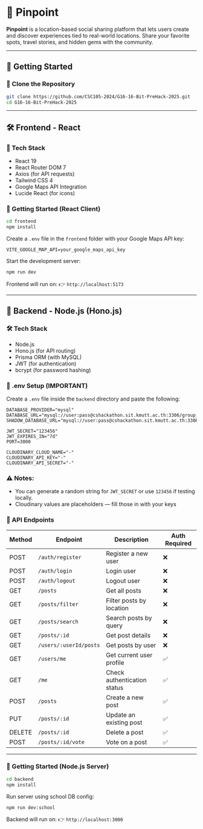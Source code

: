 # 📍 Pinpoint

**Pinpoint** is a location-based social sharing platform that lets users create and discover experiences tied to real-world locations. Share your favorite spots, travel stories, and hidden gems with the community.

---

## 🚀 Getting Started

### 🔧 Clone the Repository

```bash
git clone https://github.com/CSC105-2024/G16-16-Bit-PreHack-2025.git
cd G16-16-Bit-PreHack-2025
````

---

## 🛠️ Frontend - React

### 🧰 Tech Stack

* React 19
* React Router DOM 7
* Axios (for API requests)
* Tailwind CSS 4
* Google Maps API Integration
* Lucide React (for icons)

### 🚀 Getting Started (React Client)

```bash
cd frontend
npm install
```

Create a `.env` file in the `frontend` folder with your Google Maps API key:

```env
VITE_GOOGLE_MAP_API=your_google_maps_api_key
```

Start the development server:

```bash
npm run dev
```

Frontend will run on:
👉 `http://localhost:5173`

---

## 🧪 Backend - Node.js (Hono.js)

### 🛠️ Tech Stack

* Node.js
* Hono.js (for API routing)
* Prisma ORM (with MySQL)
* JWT (for authentication)
* bcrypt (for password hashing)
### 🔐 .env Setup (IMPORTANT)

Create a `.env` file inside the `backend` directory and paste the following:

```env
DATABASE_PROVIDER="mysql"
DATABASE_URL="mysql://user:pass@cshackathon.sit.kmutt.ac.th:3306/group_prehack"
SHADOW_DATABASE_URL="mysql://user:pass@cshackathon.sit.kmutt.ac.th:3306/group_prehack_shadow"

JWT_SECRET="123456"
JWT_EXPIRES_IN="7d"
PORT=3000

CLOUDINARY_CLOUD_NAME="-"
CLOUDINARY_API_KEY="-"
CLOUDINARY_API_SECRET="-"
```

### ⚠️ Notes:


* You can generate a random string for `JWT_SECRET` or use `123456` if testing locally.
* Cloudinary values are placeholders — fill those in with your keys


### 🔌 API Endpoints

| Method | Endpoint               | Description                 | Auth Required |
| ------ | ---------------------- | --------------------------- | ------------- |
| POST   | `/auth/register`       | Register a new user         | ❌             |
| POST   | `/auth/login`          | Login user                  | ❌             |
| POST   | `/auth/logout`         | Logout user                 | ❌             |
| GET    | `/posts`               | Get all posts               | ❌             |
| GET    | `/posts/filter`        | Filter posts by location    | ❌             |
| GET    | `/posts/search`        | Search posts by query       | ❌             |
| GET    | `/posts/:id`           | Get post details            | ❌             |
| GET    | `/users/:userId/posts` | Get posts by user           | ❌             |
| GET    | `/users/me`            | Get current user profile    | ✅             |
| GET    | `/me`                  | Check authentication status | ✅             |
| POST   | `/posts`               | Create a new post           | ✅             |
| PUT    | `/posts/:id`           | Update an existing post     | ✅             |
| DELETE | `/posts/:id`           | Delete a post               | ✅             |
| POST   | `/posts/:id/vote`      | Vote on a post              | ✅             |

---

### 🚀 Getting Started (Node.js Server)

```bash
cd backend
npm install
```

Run server using school DB config:

```bash
npm run dev:school
```

Backend will run on:
👉 `http://localhost:3000`


